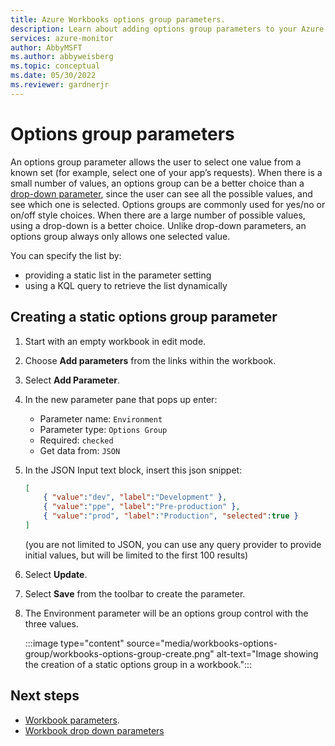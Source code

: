 ```yaml
---
title: Azure Workbooks options group parameters.
description: Learn about adding options group parameters to your Azure workbook.
services: azure-monitor
author: AbbyMSFT
ms.author: abbyweisberg
ms.topic: conceptual
ms.date: 05/30/2022
ms.reviewer: gardnerjr
---
```


# Options group parameters

An options group parameter allows the user to select one value from a known set (for example, select one of your app’s requests). When there is a small number of values, an options group can be a better choice than a [drop-down parameter](workbooks-dropdowns.md), since the user can see all the possible values, and see which one is selected. Options groups are commonly used for yes/no or on/off style choices. When there are a large number of possible values, using a drop-down is a better choice. Unlike drop-down parameters, an options group always only allows one selected value.

You can specify the list by:
- providing a static list in the parameter setting
- using a KQL query to retrieve the list dynamically

## Creating a static options group parameter
1. Start with an empty workbook in edit mode.
1. Choose **Add parameters** from the links within the workbook.
1. Select **Add Parameter**.
1. In the new parameter pane that pops up enter:
    - Parameter name: `Environment`
    - Parameter type: `Options Group`
    - Required: `checked`
    - Get data from: `JSON`
1. In the JSON Input text block, insert this json snippet:
    ```json
    [
        { "value":"dev", "label":"Development" },
        { "value":"ppe", "label":"Pre-production" },
        { "value":"prod", "label":"Production", "selected":true }
    ]
    ```
    (you are not limited to JSON, you can use any query provider to provide initial values, but will be limited to the first 100 results)
1. Select **Update**.
1. Select **Save** from the toolbar to create the parameter.
1. The Environment parameter will be an options group control with the three values.

   :::image type="content" source="media/workbooks-options-group/workbooks-options-group-create.png" alt-text="Image showing the creation of a static options group in a workbook.":::

## Next steps

- [Workbook parameters](workbooks-parameters.md).
- [Workbook drop down parameters](workbooks-dropdowns.md)
